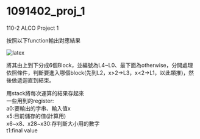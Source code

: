 # 1091402_proj_1
110-2 ALCO Project 1  
  
按照以下function輸出對應結果  

![latex](https://latex.codecogs.com/png.image?%5Cdpi%7B110%7DF(x)=%5Cbegin%7Bcases%7D%20&%20%7B2%5Ccdot%20x&plus;F(%5Cfrac%7Bx%7D%7B5%7D),%7D%20x%3E20%20%5C%5C%20&%20%5Ctext%7B%20F(x-2)&plus;F(x-3),%20%7D%2010%3Cx%5Cleq%2020%20%5C%5C%20&%20%5Ctext%7B%20F(x-1)&plus;F(x-2),%20%20%7D%201%3Cx%5Cleq%2010%20%5C%5C%20&%20%5Ctext%7B%201,%20%7D%20x=0%20%5C%5C%20&%20%5Ctext%7B%205,%20%7D%20x=1%20%5C%5C%20&%20%5Ctext%7B%20-1,%20%7D%20otherwise%20%5Cend%7Bcases%7D)  

將其由上到下分成6個Block，並編號為L4~L0、最下面為otherwise，分開處理  
依照條件，判斷要進入哪個block(先到L2，x>2->L3，x<2->L1，以此類推)，然後做遞迴直到結束。  

用stack將每次運算的結果存起來  
一些用到的register:  
a0:要輸出的字串、輸入值x  
x5:目前儲存的值(計算用)  
x6~x8、x28~x30:存判斷大小用的數字  
t1:final value  
